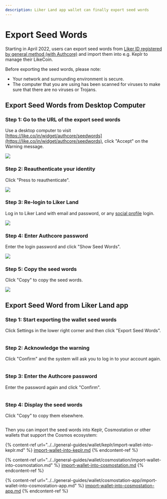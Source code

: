 ```yaml
---
description: Liker Land app wallet can finally export seed words
---
```


# Export Seed Words

Starting in April 2022, users can export seed words from [Liker ID registered by general method (with Authcore)](register/) and import them into e.g. Keplr to manage their LikeCoin.

Before exporting the seed words, please note:&#x20;

* Your network and surrounding environment is secure.
* The computer that you are using has been scanned for viruses to make sure that there are no viruses or Trojans.

## Export Seed Words from Desktop Computer

### Step 1: Go to the URL of the export seed words

Use a desktop computer to visit [https://like.co/in/widget/authcore/seedwords](https://like.co/in/widget/authcore/seedwords), click "Accept" on the Warning message.

![](<../../.gitbook/assets/Seed Words 1en.png>)

### Step 2: Reauthenticate your identity

Click "Press to reauthenticate".

![](<../../.gitbook/assets/Seed Words 2en.png>)

### Step 3: Re-login to Liker Land

Log in to Liker Land with email and password, or any [social profile](register/social-media-logins.md) login.

![](<../../.gitbook/assets/Seed Words 3en.png>)

### Step 4: Enter Authcore password

Enter the login password and click "Show Seed Words".

![](<../../.gitbook/assets/Seed Words 4en.png>)

### Step 5: Copy the seed words

Click "Copy" to copy the seed words.

![](<../../.gitbook/assets/Seed Words 5en.png>)

## Export Seed Word from Liker Land app

### Step 1: Start exporting the wallet seed words

Click Settings in the lower right corner and then click "Export Seed Words".

<figure><img src="../../.gitbook/assets/seed word mobile 1-en.png" alt=""><figcaption></figcaption></figure>

### Step 2: Acknowledge the warning

Click "Confirm" and the system will ask you to log in to your account again.

<figure><img src="../../.gitbook/assets/seed word mobile 2-en.png" alt=""><figcaption></figcaption></figure>

### Step 3: Enter the Authcore password

Enter the password again and click "Confirm".

<figure><img src="../../.gitbook/assets/seed word mobile 3-en.png" alt=""><figcaption></figcaption></figure>

### Step 4: Display the seed words

Click "Copy" to copy them elsewhere.

<figure><img src="../../.gitbook/assets/seed word mobile 4-en.png" alt=""><figcaption></figcaption></figure>

Then you can import the seed words into Keplr, Cosmostation or other wallets that support the Cosmos ecosystem:

{% content-ref url="../../general-guides/wallet/keplr/import-wallet-into-keplr.md" %}
[import-wallet-into-keplr.md](../../general-guides/wallet/keplr/import-wallet-into-keplr.md)
{% endcontent-ref %}

{% content-ref url="../../general-guides/wallet/cosmostation/import-wallet-into-cosmostation.md" %}
[import-wallet-into-cosmostation.md](../../general-guides/wallet/cosmostation/import-wallet-into-cosmostation.md)
{% endcontent-ref %}

{% content-ref url="../../general-guides/wallet/cosmostation-app/import-wallet-into-cosmostation-app.md" %}
[import-wallet-into-cosmostation-app.md](../../general-guides/wallet/cosmostation-app/import-wallet-into-cosmostation-app.md)
{% endcontent-ref %}
